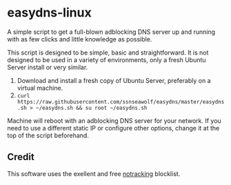 # easydns-linux

A simple script to get a full-blown adblocking DNS server up and running with as few clicks and little knowledge as possible.

This script is designed to be simple, basic and straightforward. It is not designed to be used in a variety of environments, only a fresh Ubuntu Server install or very similar.


1. Download and install a fresh copy of Ubuntu Server, preferably on a virtual machine.
2. ```curl https://raw.githubusercontent.com/ssnseawolf/easydns/master/easydns.sh > ~/easydns.sh && su root ~/easydns.sh```

Machine will reboot with an adblocking DNS server for your network. If you need to use a different static IP or configure other options, change it at the top of the script beforehand.

## Credit ##
This software uses the exellent and free [notracking](https://github.com/notracking/hosts-blocklists) blocklist.
